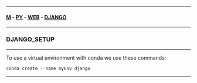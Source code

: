 
---

#### [M](https://github.com/ttltrk/TTT/blob/master/menu.md) - [PY](https://github.com/ttltrk/TTT/blob/master/PY/PY.md) - [WEB](https://github.com/ttltrk/TTT/blob/master/PY/WEB/WEB.md) - [DJANGO](https://github.com/ttltrk/TTT/blob/master/PY/WEB/DJANGO/DJANGO.md)

---

### DJANGO_SETUP

---

To use a virtual environment with conda we use these commands:

```py
conda create --name myEnv django
```

--- 
